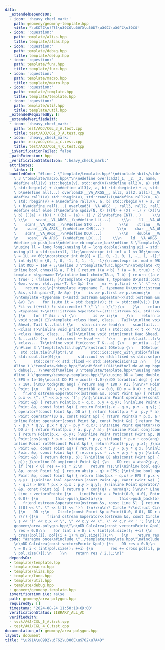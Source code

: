 ```yaml
---
data:
  _extendedDependsOn:
  - icon: ':heavy_check_mark:'
    path: geomeny/geomeny-template.hpp
    title: "\u5E7E\u4F55\u30C6\u30F3\u30D7\u30EC\u30FC\u30C8"
  - icon: ':question:'
    path: template/alias.hpp
    title: template/alias.hpp
  - icon: ':question:'
    path: template/debug.hpp
    title: template/debug.hpp
  - icon: ':question:'
    path: template/func.hpp
    title: template/func.hpp
  - icon: ':question:'
    path: template/macro.hpp
    title: template/macro.hpp
  - icon: ':question:'
    path: template/template.hpp
    title: template/template.hpp
  - icon: ':question:'
    path: template/util.hpp
    title: template/util.hpp
  _extendedRequiredBy: []
  _extendedVerifiedWith:
  - icon: ':heavy_check_mark:'
    path: test/AOJ/CGL_3_A.test.cpp
    title: test/AOJ/CGL_3_A.test.cpp
  - icon: ':heavy_check_mark:'
    path: test/AOJ/CGL_4_C.test.cpp
    title: test/AOJ/CGL_4_C.test.cpp
  _isVerificationFailed: false
  _pathExtension: hpp
  _verificationStatusIcon: ':heavy_check_mark:'
  attributes:
    links: []
  bundledCode: "#line 2 \"template/template.hpp\"\n#include <bits/stdc++.h>\n#line\
    \ 3 \"template/macro.hpp\"\n\n#define overload3(_1, _2, _3, name, ...) name\n\
    #define all1(v) std::begin(v), std::end(v)\n#define all2(v, a) std::begin(v),\
    \ std::begin(v) + a\n#define all3(v, a, b) std::begin(v) + a, std::begin(v) +\
    \ b\n#define all(...) overload3(__VA_ARGS__, all3, all2, all1)(__VA_ARGS__)\n\
    #define rall1(v) std::rbegin(v), std::rend(v)\n#define rall2(v, a) std::rbegin(v),\
    \ std::rbegin(v) + a\n#define rall3(v, a, b) std::rbegin(v) + a, std::rbegin(v)\
    \ + b\n#define rall(...) overload3(__VA_ARGS__, rall3, rall2, rall1)(__VA_ARGS__)\n\
    #define elif else if\n#define updiv(N, X) (((N) + (X) - 1) / (X))\n#define sigma(a,\
    \ b) (((a) + (b)) * ((b) - (a) + 1) / 2)\n#define INT(...)     \\\n    int __VA_ARGS__;\
    \ \\\n    scan(__VA_ARGS__)\n#define LL(...)     \\\n    ll __VA_ARGS__; \\\n\
    \    scan(__VA_ARGS__)\n#define STR(...)        \\\n    string __VA_ARGS__; \\\
    \n    scan(__VA_ARGS__)\n#define CHR(...)      \\\n    char __VA_ARGS__; \\\n\
    \    scan(__VA_ARGS__)\n#define DOU(...)        \\\n    double __VA_ARGS__; \\\
    \n    scan(__VA_ARGS__)\n#define LD(...)     \\\n    ld __VA_ARGS__; \\\n    scan(__VA_ARGS__)\n\
    #define pb push_back\n#define eb emplace_back\n#line 3 \"template/alias.hpp\"\n\
    \nusing ll = long long;\nusing ld = long double;\nusing pii = std::pair<int, int>;\n\
    using pll = std::pair<ll, ll>;\nconstexpr int inf = 1 << 30;\nconstexpr ll INF\
    \ = 1LL << 60;\nconstexpr int dx[8] = {1, 0, -1, 0, 1, -1, 1, -1};\nconstexpr\
    \ int dy[8] = {0, 1, 0, -1, 1, 1, -1, -1};\nconstexpr int mod = 998244353;\nconstexpr\
    \ int MOD = 1e9 + 7;\n#line 3 \"template/func.hpp\"\n\ntemplate <typename T>\n\
    inline bool chmax(T& a, T b) { return ((a < b) ? (a = b, true) : (false)); }\n\
    template <typename T>\ninline bool chmin(T& a, T b) { return ((a > b) ? (a = b,\
    \ true) : (false)); }\ntemplate <typename T, typename U>\nstd::ostream &operator<<(std::ostream\
    \ &os, const std::pair<T, U> &p) {\n    os << p.first << \" \" << p.second;\n\
    \    return os;\n}\ntemplate <typename T, typename U>\nstd::istream &operator>>(std::istream\
    \ &is, std::pair<T, U> &p) {\n    is >> p.first >> p.second;\n    return is;\n\
    }\ntemplate <typename T>\nstd::ostream &operator<<(std::ostream &os, const std::vector<T>\
    \ &v) {\n    for (auto it = std::begin(v); it != std::end(v);) {\n        os <<\
    \ *it << ((++it) != std::end(v) ? \" \" : \"\");\n    }\n    return os;\n}\ntemplate\
    \ <typename T>\nstd::istream &operator>>(std::istream &is, std::vector<T> &v)\
    \ {\n    for (T &in : v) {\n        is >> in;\n    }\n    return is;\n}\ninline\
    \ void scan() {}\ntemplate <class Head, class... Tail>\ninline void scan(Head\
    \ &head, Tail &...tail) {\n    std::cin >> head;\n    scan(tail...);\n}\ntemplate\
    \ <class T>\ninline void print(const T &t) { std::cout << t << '\\n'; }\ntemplate\
    \ <class Head, class... Tail>\ninline void print(const Head &head, const Tail\
    \ &...tail) {\n    std::cout << head << ' ';\n    print(tail...);\n}\ntemplate\
    \ <class... T>\ninline void fin(const T &...a) {\n    print(a...);\n    exit(0);\n\
    }\n#line 3 \"template/util.hpp\"\n\nstruct IOSetup {\n    IOSetup() {\n      \
    \  std::cin.tie(nullptr);\n        std::ios::sync_with_stdio(false);\n       \
    \ std::cout.tie(0);\n        std::cout << std::fixed << std::setprecision(12);\n\
    \        std::cerr << std::fixed << std::setprecision(12);\n    }\n} IOSetup;\n\
    #line 3 \"template/debug.hpp\"\n\n#ifdef LOCAL\n#include <dump.hpp>\n#else\n#define\
    \ debug(...)\n#endif\n#line 8 \"template/template.hpp\"\nusing namespace std;\n\
    #line 3 \"geomeny/geomeny-template.hpp\"\n\nusing DD = long double;\nconst DD\
    \ EPS = 1e-10;\nconst DD PI = acosl(-1.0);\nDD torad(int deg) { return (DD)(deg)*PI\
    \ / 180; }\nDD todeg(DD ang) { return ang * 180 / PI; }\n\n/* Point */\nstruct\
    \ Point {\n    DD x, y;\n    Point(DD x = 0.0, DD y = 0.0) : x(x), y(y) {}\n \
    \   friend ostream &operator<<(ostream &s, const Point &p) { return s << '(' <<\
    \ p.x << \", \" << p.y << ')'; }\n};\ninline Point operator+(const Point &p, const\
    \ Point &q) { return Point(p.x + q.x, p.y + q.y); }\ninline Point operator-(const\
    \ Point &p, const Point &q) { return Point(p.x - q.x, p.y - q.y); }\ninline Point\
    \ operator*(const Point &p, DD a) { return Point(p.x * a, p.y * a); }\ninline\
    \ Point operator*(DD a, const Point &p) { return Point(a * p.x, a * p.y); }\n\
    inline Point operator*(const Point &p, const Point &q) { return Point(p.x * q.x\
    \ - p.y * q.y, p.x * q.y + p.y * q.x); }\ninline Point operator/(const Point &p,\
    \ DD a) { return Point(p.x / a, p.y / a); }\ninline Point conj(const Point &p)\
    \ { return Point(p.x, -p.y); }\ninline Point rot(const Point &p, DD ang) { return\
    \ Point(cos(ang) * p.x - sin(ang) * p.y, sin(ang) * p.x + cos(ang) * p.y); }\n\
    inline Point rot90(const Point &p) { return Point(-p.y, p.x); }\ninline DD cross(const\
    \ Point &p, const Point &q) { return p.x * q.y - p.y * q.x; }\ninline DD dot(const\
    \ Point &p, const Point &q) { return p.x * q.x + p.y * q.y; }\ninline DD norm(const\
    \ Point &p) { return dot(p, p); }\ninline DD abs(const Point &p) { return sqrt(dot(p,\
    \ p)); }\ninline DD amp(const Point &p) {\n    DD res = atan2(p.y, p.x);\n   \
    \ if (res < 0) res += PI * 2;\n    return res;\n}\ninline bool eq(const Point\
    \ &p, const Point &q) { return abs(p - q) < EPS; }\ninline bool operator<(const\
    \ Point &p, const Point &q) { return (abs(p.x - q.x) > EPS ? p.x < q.x : p.y <\
    \ q.y); }\ninline bool operator>(const Point &p, const Point &q) { return (abs(p.x\
    \ - q.x) > EPS ? p.x > q.x : p.y > q.y); }\ninline Point operator/(const Point\
    \ &p, const Point &q) { return p * conj(q) / norm(q); }\n\n/* Line */\nstruct\
    \ Line : vector<Point> {\n    Line(Point a = Point(0.0, 0.0), Point b = Point(0.0,\
    \ 0.0)) {\n        this->push_back(a);\n        this->push_back(b);\n    }\n \
    \   friend ostream &operator<<(ostream &s, const Line &l) { return s << '{' <<\
    \ l[0] << \", \" << l[1] << '}'; }\n};\n\n/* Circle */\nstruct Circle : Point\
    \ {\n    DD r;\n    Circle(const Point &p = Point(0.0, 0.0), DD r = 0.0) : Point(p),\
    \ r(r) {}\n    friend ostream &operator<<(ostream &s, const Circle &c) { return\
    \ s << '(' << c.x << \", \" << c.y << \", \" << c.r << ')'; }\n};\n#line 4 \"\
    geomeny/area-polygon.hpp\"\n\nDD CalcArea(const vector<Point> &pol) {\n    DD\
    \ res = 0.0;\n    for (int i = 0; i < (int)pol.size(); ++i) {\n        res +=\
    \ cross(pol[i], pol[(i + 1) % pol.size()]);\n    }\n    return res / 2.0L;\n}\n"
  code: "#pragma once\n#include \"../template/template.hpp\"\n#include \"../geomeny/geomeny-template.hpp\"\
    \n\nDD CalcArea(const vector<Point> &pol) {\n    DD res = 0.0;\n    for (int i\
    \ = 0; i < (int)pol.size(); ++i) {\n        res += cross(pol[i], pol[(i + 1) %\
    \ pol.size()]);\n    }\n    return res / 2.0L;\n}"
  dependsOn:
  - template/template.hpp
  - template/macro.hpp
  - template/alias.hpp
  - template/func.hpp
  - template/util.hpp
  - template/debug.hpp
  - geomeny/geomeny-template.hpp
  isVerificationFile: false
  path: geomeny/area-polygon.hpp
  requiredBy: []
  timestamp: '2024-08-24 11:50:18+09:00'
  verificationStatus: LIBRARY_ALL_AC
  verifiedWith:
  - test/AOJ/CGL_3_A.test.cpp
  - test/AOJ/CGL_4_C.test.cpp
documentation_of: geomeny/area-polygon.hpp
layout: document
title: "\u591A\u89D2\u5F62\u306E\u9762\u7A4D"
---
```

